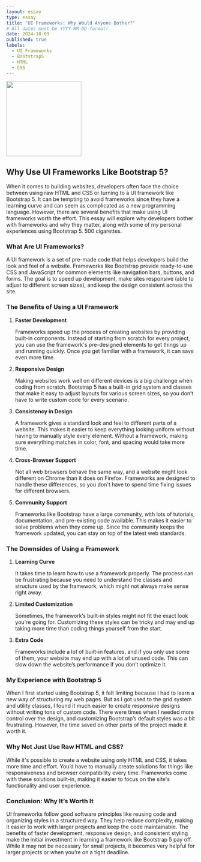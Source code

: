 ```yaml
---
layout: essay
type: essay
title: "UI Frameworks: Why Would Anyone Bother?"
# All dates must be YYYY-MM-DD format!
date: 2024-10-09
published: true
labels:
  - UI Frameworks
  - Bootstrap5
  - HTML
  - CSS
---
```


<img width="200px" class="rounded float-start pe-4" src="https://cdn.dribbble.com/users/595/screenshots/14417863/media/8913cc1aae5de0cc7afdd1727e5582c0.png">

## Why Use UI Frameworks Like Bootstrap 5?

When it comes to building websites, developers often face the choice between using raw HTML and CSS or turning to a UI framework like Bootstrap 5. It can be tempting to avoid frameworks since they have a learning curve and can seem as complicated as a new programming language. However, there are several benefits that make using UI frameworks worth the effort. This essay will explore why developers bother with frameworks and why they matter, along with some of my personal experiences using Bootstrap 5. 500 cigarettes.

### What Are UI Frameworks?

A UI framework is a set of pre-made code that helps developers build the look and feel of a website. Frameworks like Bootstrap provide ready-to-use CSS and JavaScript for common elements like navigation bars, buttons, and forms. The goal is to speed up development, make sites responsive (able to adjust to different screen sizes), and keep the design consistent across the site.

### The Benefits of Using a UI Framework

1. **Faster Development**

   Frameworks speed up the process of creating websites by providing built-in components. Instead of starting from scratch for every project, you can use the framework's pre-designed elements to get things up and running quickly. Once you get familiar with a framework, it can save even more time.

2. **Responsive Design**

   Making websites work well on different devices is a big challenge when coding from scratch. Bootstrap 5 has a built-in grid system and classes that make it easy to adjust layouts for various screen sizes, so you don’t have to write custom code for every scenario.

3. **Consistency in Design**

   A framework gives a standard look and feel to different parts of a website. This makes it easier to keep everything looking uniform without having to manually style every element. Without a framework, making sure everything matches in color, font, and spacing would take more time.

4. **Cross-Browser Support**

   Not all web browsers behave the same way, and a website might look different on Chrome than it does on Firefox. Frameworks are designed to handle these differences, so you don't have to spend time fixing issues for different browsers.

5. **Community Support**

   Frameworks like Bootstrap have a large community, with lots of tutorials, documentation, and pre-existing code available. This makes it easier to solve problems when they come up. Since the community keeps the framework updated, you can stay on top of the latest web standards.

### The Downsides of Using a Framework

1. **Learning Curve**

   It takes time to learn how to use a framework properly. The process can be frustrating because you need to understand the classes and structure used by the framework, which might not always make sense right away.

2. **Limited Customization**

   Sometimes, the framework’s built-in styles might not fit the exact look you're going for. Customizing these styles can be tricky and may end up taking more time than coding things yourself from the start.

3. **Extra Code**

   Frameworks include a lot of built-in features, and if you only use some of them, your website may end up with a lot of unused code. This can slow down the website’s performance if you don’t optimize it.

### My Experience with Bootstrap 5

When I first started using Bootstrap 5, it felt limiting because I had to learn a new way of structuring my web pages. But as I got used to the grid system and utility classes, I found it much easier to create responsive designs without writing tons of custom code. There were times when I needed more control over the design, and customizing Bootstrap’s default styles was a bit frustrating. However, the time saved on other parts of the project made it worth it.

### Why Not Just Use Raw HTML and CSS?

While it's possible to create a website using only HTML and CSS, it takes more time and effort. You’d have to manually create solutions for things like responsiveness and browser compatibility every time. Frameworks come with these solutions built-in, making it easier to focus on the site's functionality and user experience.

### Conclusion: Why It’s Worth It

UI frameworks follow good software principles like reusing code and organizing styles in a structured way. They help reduce complexity, making it easier to work with larger projects and keep the code maintainable. The benefits of faster development, responsive design, and consistent styling make the initial investment in learning a framework like Bootstrap 5 pay off. While it may not be necessary for small projects, it becomes very helpful for larger projects or when you’re on a tight deadline.



